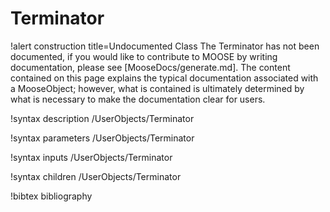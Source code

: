 <!-- MOOSE Documentation Stub: Remove this when content is added. -->

# Terminator

!alert construction title=Undocumented Class
The Terminator has not been documented, if you would like to contribute to MOOSE by
writing documentation, please see [MooseDocs/generate.md]. The content contained on this page explains
the typical documentation associated with a MooseObject; however, what is contained is ultimately
determined by what is necessary to make the documentation clear for users.

!syntax description /UserObjects/Terminator

!syntax parameters /UserObjects/Terminator

!syntax inputs /UserObjects/Terminator

!syntax children /UserObjects/Terminator

!bibtex bibliography
